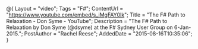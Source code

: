 @{
    Layout = "video";
    Tags = "F#";
    ContentUrl = "https://www.youtube.com/embed/s_iMgFAY0lk";
    Title = "The F# Path to Relaxation - Don Syme - YouTube";
    Description = "The F# Path to Relaxation by Don Syme (@dsyme) at the F# Sydney User Group on 6-Jan-2015.";
    PostAuthor = "Rachel Reese";
    AddedDate = "2015-08-16T10:35:06";
}